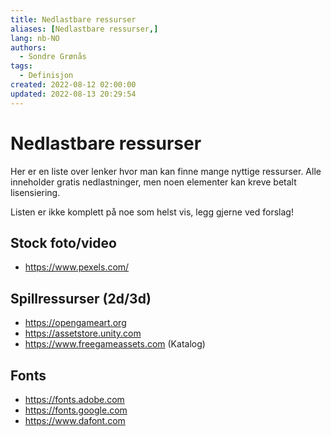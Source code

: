 ```yaml
---
title: Nedlastbare ressurser
aliases: [Nedlastbare ressurser,]
lang: nb-NO
authors:
  - Sondre Grønås
tags:
  - Definisjon
created: 2022-08-12 02:00:00
updated: 2022-08-13 20:29:54
---
```

# Nedlastbare ressurser
Her er en liste over lenker hvor man kan finne mange nyttige ressurser. Alle inneholder gratis nedlastninger, men noen elementer kan kreve betalt lisensiering.

Listen er ikke komplett på noe som helst vis, legg gjerne ved forslag!

## Stock foto/video
- https://www.pexels.com/

## Spillressurser (2d/3d) 
- https://opengameart.org
- https://assetstore.unity.com
- https://www.freegameassets.com (Katalog)

## Fonts
- https://fonts.adobe.com
- https://fonts.google.com
- https://www.dafont.com
